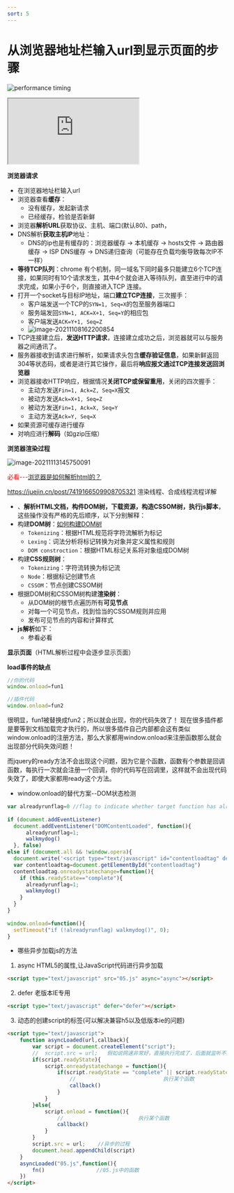 ```yaml
---
sort: 5
---
```


# 从浏览器地址栏输入url到显示页面的步骤

![performance timing](https://ask.qcloudimg.com/http-save/yehe-8081386/1668f163c56881fa319467b2ae0ebfe2.png?imageView2/2/w/1620)

<iframe src='https://ask.qcloudimg.com/http-save/yehe-8081386/1668f163c56881fa319467b2ae0ebfe2.png?imageView2/2/w/1620'></iframe>

**浏览器请求**
* 在浏览器地址栏输入url
* 浏览器查看**缓存**：
  * 没有缓存，发起新请求
  * 已经缓存，检验是否新鲜
* 浏览器**解析URL**获取协议、主机、端口(默认80)、path，
* DNS解析**获取主机IP**地址：
  * DNS的ip也是有缓存的：浏览器缓存 -> 本机缓存 -> hosts文件 -> 路由器缓存 -> ISP DNS缓存 -> DNS递归查询（可能存在负载均衡导致每次IP不一样）
* **等待TCP队列**：chrome 有个机制，同一域名下同时最多只能建立6个TCP连接，如果同时有10个请求发生，其中4个就会进入等待队列，直至进行中的请求完成，如果小于6个，则直接进入TCP 连接。
* 打开一个socket与目标IP地址，端口**建立TCP连接**，三次握手：
  * 客户端发送一个TCP的`SYN=1, Seq=X`的包至服务器端口
  * 服务端发回`SYN=1, ACK=X+1, Seq=Y`的相应包
  * 客户端发送`ACK=Y+1, Seq=Z`
  * ![image-20211108162200854](https://imagehost-1311720054.cos.ap-nanjing.myqcloud.com/blog/%E7%9D%80%E6%89%8B%E6%90%AD%E5%BB%BA%E7%BD%91%E7%AB%99/image-20211108162200854.png)
* TCP连接建立后，**发送HTTP请求**，连接建立成功之后，浏览器就可以与服务器之间通讯了。
* 服务器接收到请求进行解析，如果请求头包含**缓存验证信息**，如果新鲜返回304等状态码，或者是进行其它操作，最后将**响应报文通过TCP连接发送回浏览器**
* 浏览器接收HTTP响应，根据情况**关闭TCP或保留重用**，关闭的四次握手：
  * 主动方发送`Fin=1, Ack=Z, Seq=X`报文
  * 被动方发送`Ack=X+1, Seq=Z`
  * 被动方发送`Fin=1, Ack=X, Seq=Y`
  * 主动方发送`Ack=Y, Seq=X`
* 如果资源可缓存进行缓存
* 对响应进行**解码**（如gzip压缩）

**浏览器渲染过程**

![image-20211113145750091](https://imagehost-1311720054.cos.ap-nanjing.myqcloud.com/blog/%E7%9D%80%E6%89%8B%E6%90%AD%E5%BB%BA%E7%BD%91%E7%AB%99/image-20211113145750091.png)

<span style="color: red;">必看---</span>[浏览器是如何解析html的？](https://juejin.cn/post/6844903745730396174#heading-1)

https://juejin.cn/post/7419166509908705321  渲染线程、合成线程流程详解

* 、**解析HTML文档，构件DOM树，下载资源，构造CSSOM树，执行js脚本**，这些操作没有严格的先后顺序，以下分别解释：
* 构建**DOM树**：[如何构建DOM树](https://juejin.cn/post/6991097279604064292)
  * `Tokenizing`：根据HTML规范将字符流解析为标记
  * `Lexing`：词法分析将标记转换为对象并定义属性和规则
  * `DOM constroction`：根据HTML标记关系将对象组成DOM树
* 构建**CSS规则树**：
  * `Tokenizing`：字符流转换为标记流
  * `Node`：根据标记创建节点
  * `CSSOM`：节点创建CSSOM树
* 根据DOM树和CSSOM树构建**渲染树**：
  * 从DOM树的根节点遍历所有**可见节点**
  * 对每一个可见节点，找到恰当的CSSOM规则并应用
  * 发布可见节点的内容和计算样式
* **js解析**如下：
  * 参看必看

**显示页面**（HTML解析过程中会逐步显示页面）



**load事件的缺点**

```js
//你的代码
window.onload=fun1

//插件代码
window.onload=fun2
```

很明显，fun1被替换成fun2；所以就会出现，你的代码失效了！
现在很多插件都是要等到文档加载完才执行的，所以很多插件自己内部都会这有类似window.onload的注册方法，那么大家都用window.onload来注册函数那么就会出现部分代码失效问题！

而jquery的ready方法不会出现这个问题，因为它是个函数，函数有个参数是回调函数，每执行一次就会注册一个回调，你的代码写在回调里，这样就不会出现代码失效了，即使大家都用ready这个方法。

* window.onload的替代方案--DOM状态检测

```js
var alreadyrunflag=0 //flag to indicate whether target function has already been run
 
if (document.addEventListener)
  document.addEventListener("DOMContentLoaded", function(){
      alreadyrunflag=1; 
      walkmydog()
  }, false)
else if (document.all && !window.opera){
  document.write('<script type="text/javascript" id="contentloadtag" defer="defer" src="javascript:void(0)"><\/script>')
  var contentloadtag=document.getElementById("contentloadtag")
  contentloadtag.onreadystatechange=function(){
    if (this.readyState=="complete"){
      alreadyrunflag=1;
      walkmydog()
    }
  }
}
 
window.οnlοad=function(){
  setTimeout("if (!alreadyrunflag) walkmydog()", 0);
}
```

* 哪些异步加载js的方法

1) async  HTML5的属性,让JavaScript代码进行异步加载

```html
<script type="text/javascript" src="05.js" async="async"></script>
```

2) defer 老版本IE专用

```html
<script type="text/javascript" defer="defer"></script>
```

3) 动态的创建script的标签(可以解决兼容h5以及低版本ie的问题)

```html
<script type="text/javascript">
    function asyncLoaded(url,callback){
        var script = document.createElement("script");
        //  script.src = url;   假如说网速非常好，直接执行完成了，后面就监听不到状态的改变了
        if(script.readyState){
            script.onreadystatechange = function(){
                if(script.readyState == "complete" || script.readyState =="loaded"){
                    //                            执行某个函数
                    callback()
                }
            }
        }else{
            script.onload = function(){
                //                        执行某个函数
                callback()
            }
        }
        script.src = url;    //异步的过程
        document.head.appendChild(script)    
    }
    asyncLoaded("05.js",function(){
        fn()　　　　　　　　　　//05.js中的函数
    })
</script>
```

